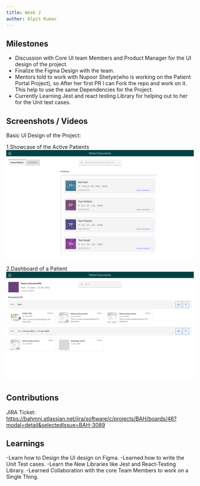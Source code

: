 ```yaml
---
title: Week 2
author: Alpit Kumar
---
```


## Milestones
- Discussion with Core UI team Members and Product Manager for the UI design of the project.
- Finalize the Figma Design with the team.
- Mentors told to work with Nupoor Shetye(who is working on the Patient Portal Project), so After her first PR I can Fork the repo and work on it. This help to use the same Dependencies for the Project.
- Currently Learning Jest and react testing Library for helping out to her for the Unit test cases.

## Screenshots / Videos 
Basic UI Design of the Project:

1.Showcase of the Active Patients
![Desktop-Bahmni Patients Showcase](page-1.png)

2.Dashboard of a Patient
![Desktop-Bahmni Patient Dashboard](page-2.png)
## Contributions
JIRA Ticket: https://bahmni.atlassian.net/jira/software/c/projects/BAH/boards/46?modal=detail&selectedIssue=BAH-3089
## Learnings
-Learn how to Design the UI design on Figma.
-Learned how to write the Unit Test cases.
-Learn the New Libraries like Jest and React-Testing Library.
-Learned Collaboration with the core Team Members to work on a Single Thing.
